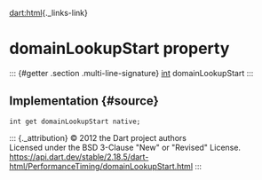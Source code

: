 [dart:html](../../dart-html/dart-html-library){._links-link}

domainLookupStart property
==========================

::: {#getter .section .multi-line-signature}
[int](../../dart-core/int-class) domainLookupStart
:::

Implementation {#source}
--------------

``` {.language-dart data-language="dart"}
int get domainLookupStart native;
```

::: {._attribution}
© 2012 the Dart project authors\
Licensed under the BSD 3-Clause \"New\" or \"Revised\" License.\
<https://api.dart.dev/stable/2.18.5/dart-html/PerformanceTiming/domainLookupStart.html>
:::
